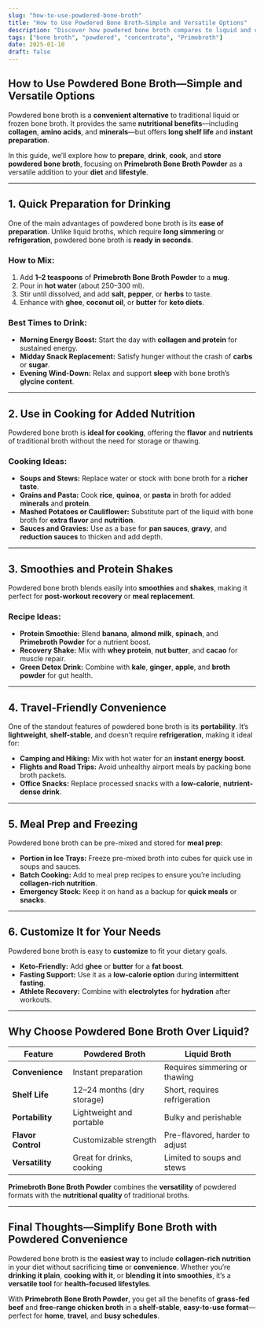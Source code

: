 ```yaml
---
slug: "how-to-use-powdered-bone-broth"
title: "How to Use Powdered Bone Broth—Simple and Versatile Options"
description: "Discover how powdered bone broth compares to liquid and concentrates, and learn how to mix, cook, and sip Primebroth Bone Broth Powder for maximum convenience and nutrition."
tags: ["bone broth", "powdered", "concentrate", "Primebroth"]
date: 2025-01-10
draft: false
---
```


## How to Use Powdered Bone Broth—Simple and Versatile Options  
Powdered bone broth is a **convenient alternative** to traditional liquid or frozen bone broth. It provides the same **nutritional benefits**—including **collagen**, **amino acids**, and **minerals**—but offers **long shelf life** and **instant preparation**.  

In this guide, we’ll explore how to **prepare**, **drink**, **cook**, and **store powdered bone broth**, focusing on **Primebroth Bone Broth Powder** as a versatile addition to your **diet** and **lifestyle**.  

---

## **1. Quick Preparation for Drinking**  
One of the main advantages of powdered bone broth is its **ease of preparation**. Unlike liquid broths, which require **long simmering** or **refrigeration**, powdered bone broth is **ready in seconds**.  

### How to Mix:  
1. Add **1–2 teaspoons** of **Primebroth Bone Broth Powder** to a **mug**.  
2. Pour in **hot water** (about 250–300 ml).  
3. Stir until dissolved, and add **salt**, **pepper**, or **herbs** to taste.  
4. Enhance with **ghee**, **coconut oil**, or **butter** for **keto diets**.  

### Best Times to Drink:  
- **Morning Energy Boost:** Start the day with **collagen and protein** for sustained energy.  
- **Midday Snack Replacement:** Satisfy hunger without the crash of **carbs** or **sugar**.  
- **Evening Wind-Down:** Relax and support **sleep** with bone broth’s **glycine content**.  

---

## **2. Use in Cooking for Added Nutrition**  
Powdered bone broth is **ideal for cooking**, offering the **flavor** and **nutrients** of traditional broth without the need for storage or thawing.  

### Cooking Ideas:  
- **Soups and Stews:** Replace water or stock with bone broth for a **richer taste**.  
- **Grains and Pasta:** Cook **rice**, **quinoa**, or **pasta** in broth for added **minerals** and **protein**.  
- **Mashed Potatoes or Cauliflower:** Substitute part of the liquid with bone broth for **extra flavor** and **nutrition**.  
- **Sauces and Gravies:** Use as a base for **pan sauces**, **gravy**, and **reduction sauces** to thicken and add depth.  

---

## **3. Smoothies and Protein Shakes**  
Powdered bone broth blends easily into **smoothies** and **shakes**, making it perfect for **post-workout recovery** or **meal replacement**.  

### Recipe Ideas:  
- **Protein Smoothie:** Blend **banana**, **almond milk**, **spinach**, and **Primebroth Powder** for a nutrient boost.  
- **Recovery Shake:** Mix with **whey protein**, **nut butter**, and **cacao** for muscle repair.  
- **Green Detox Drink:** Combine with **kale**, **ginger**, **apple**, and **broth powder** for gut health.  

---

## **4. Travel-Friendly Convenience**  
One of the standout features of powdered bone broth is its **portability**. It’s **lightweight**, **shelf-stable**, and doesn’t require **refrigeration**, making it ideal for:  
- **Camping and Hiking:** Mix with hot water for an **instant energy boost**.  
- **Flights and Road Trips:** Avoid unhealthy airport meals by packing bone broth packets.  
- **Office Snacks:** Replace processed snacks with a **low-calorie**, **nutrient-dense drink**.  

---

## **5. Meal Prep and Freezing**  
Powdered bone broth can be pre-mixed and stored for **meal prep**:  
- **Portion in Ice Trays:** Freeze pre-mixed broth into cubes for quick use in soups and sauces.  
- **Batch Cooking:** Add to meal prep recipes to ensure you’re including **collagen-rich nutrition**.  
- **Emergency Stock:** Keep it on hand as a backup for **quick meals** or **snacks**.  

---

## **6. Customize It for Your Needs**  
Powdered bone broth is easy to **customize** to fit your dietary goals.  
- **Keto-Friendly:** Add **ghee** or **butter** for a **fat boost**.  
- **Fasting Support:** Use it as a **low-calorie option** during **intermittent fasting**.  
- **Athlete Recovery:** Combine with **electrolytes** for **hydration** after workouts.  

---

## **Why Choose Powdered Bone Broth Over Liquid?**  

| **Feature**             | **Powdered Broth**        | **Liquid Broth**           |
|-------------------------|---------------------------|----------------------------|
| **Convenience**         | Instant preparation       | Requires simmering or thawing |
| **Shelf Life**          | 12–24 months (dry storage)| Short, requires refrigeration |
| **Portability**         | Lightweight and portable  | Bulky and perishable       |
| **Flavor Control**      | Customizable strength     | Pre-flavored, harder to adjust |
| **Versatility**         | Great for drinks, cooking | Limited to soups and stews |  

**Primebroth Bone Broth Powder** combines the **versatility** of powdered formats with the **nutritional quality** of traditional broths.  

---

## **Final Thoughts—Simplify Bone Broth with Powdered Convenience**  
Powdered bone broth is the **easiest way** to include **collagen-rich nutrition** in your diet without sacrificing **time** or **convenience**. Whether you’re **drinking it plain**, **cooking with it**, or **blending it into smoothies**, it’s a **versatile tool** for **health-focused lifestyles**.  

With **Primebroth Bone Broth Powder**, you get all the benefits of **grass-fed beef** and **free-range chicken broth** in a **shelf-stable**, **easy-to-use format**—perfect for **home**, **travel**, and **busy schedules**.  
